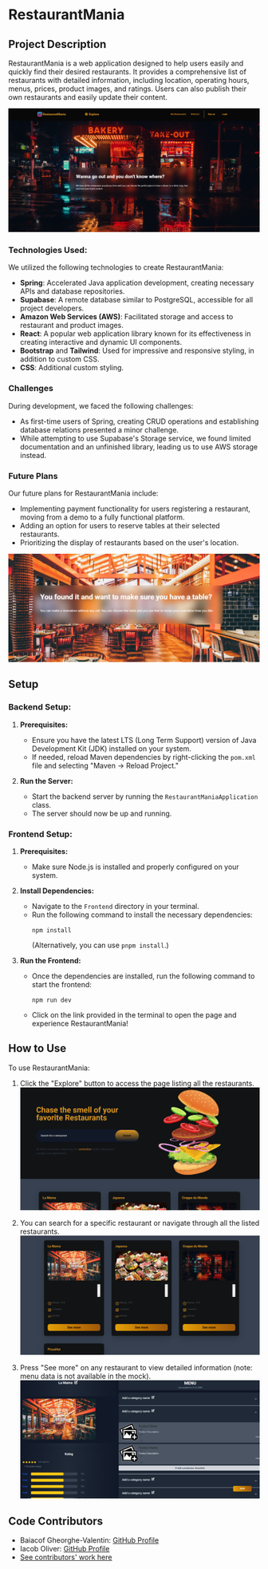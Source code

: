 # RestaurantMania

## Project Description

RestaurantMania is a web application designed to help users easily and quickly find their desired restaurants. It provides a comprehensive list of restaurants with detailed information, including location, operating hours, menus, prices, product images, and ratings. Users can also publish their own restaurants and easily update their content.

![RestaurantMania Screenshot](ScreenShots/img_1.png)

### Technologies Used:

We utilized the following technologies to create RestaurantMania:

- **Spring**: Accelerated Java application development, creating necessary APIs and database repositories.
- **Supabase**: A remote database similar to PostgreSQL, accessible for all project developers.
- **Amazon Web Services (AWS)**: Facilitated storage and access to restaurant and product images.
- **React**: A popular web application library known for its effectiveness in creating interactive and dynamic UI components.
- **Bootstrap** and **Tailwind**: Used for impressive and responsive styling, in addition to custom CSS.
- **CSS**: Additional custom styling.

### Challenges

During development, we faced the following challenges:

- As first-time users of Spring, creating CRUD operations and establishing database relations presented a minor challenge.
- While attempting to use Supabase's Storage service, we found limited documentation and an unfinished library, leading us to use AWS storage instead.

### Future Plans

Our future plans for RestaurantMania include:

- Implementing payment functionality for users registering a restaurant, moving from a demo to a fully functional platform.
- Adding an option for users to reserve tables at their selected restaurants.
- Prioritizing the display of restaurants based on the user's location.

![RestaurantMania Screenshot](ScreenShots/img_3.png)

## Setup

### Backend Setup:

1. **Prerequisites:**
    - Ensure you have the latest LTS (Long Term Support) version of Java Development Kit (JDK) installed on your system.
    - If needed, reload Maven dependencies by right-clicking the `pom.xml` file and selecting "Maven -> Reload Project."

2. **Run the Server:**
    - Start the backend server by running the `RestaurantManiaApplication` class.
    - The server should now be up and running.

### Frontend Setup:

1. **Prerequisites:**
    - Make sure Node.js is installed and properly configured on your system.

2. **Install Dependencies:**
    - Navigate to the `Frontend` directory in your terminal.
    - Run the following command to install the necessary dependencies:
      ```
      npm install
      ```
      (Alternatively, you can use `pnpm install`.)

3. **Run the Frontend:**
    - Once the dependencies are installed, run the following command to start the frontend:
      ```
      npm run dev
      ```
    - Click on the link provided in the terminal to open the page and experience RestaurantMania!

## How to Use

To use RestaurantMania:

1. Click the "Explore" button to access the page listing all the restaurants.
   ![Restaurant List](ScreenShots/img_4.png)

2. You can search for a specific restaurant or navigate through all the listed restaurants.
   ![Restaurant Search](ScreenShots/img_5.png)

3. Press "See more" on any restaurant to view detailed information (note: menu data is not available in the mock).
   ![Restaurant Details](ScreenShots/img_6.png)

## Code Contributors

- Baiacof Gheorghe-Valentin: [GitHub Profile](https://github.com/Valentin1289)
- Iacob Oliver: [GitHub Profile](https://github.com/IacobOliver)
- [See contributors' work here](https://github.com/Valentin1289/RestaurantMania/graphs/contributors)